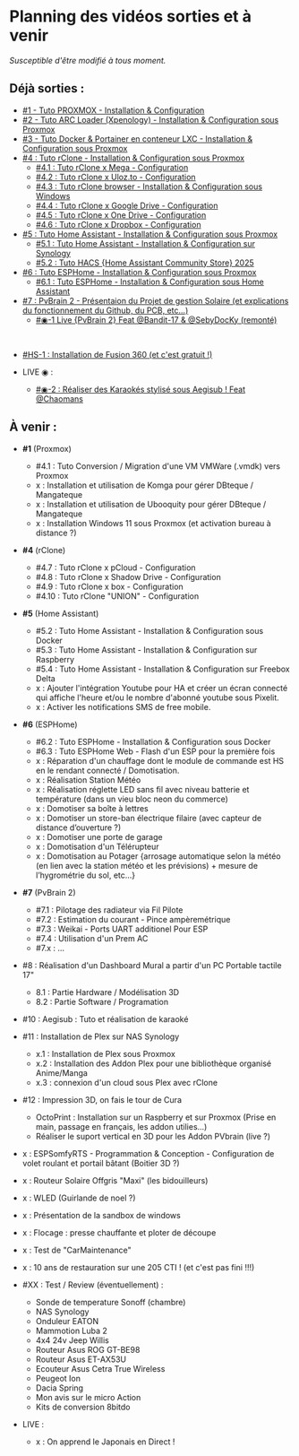 # Planning des vidéos sorties et à venir
*Susceptible d'être modifié à tous moment.*

## Déjà sorties :
- [#1 - Tuto PROXMOX - Installation & Configuration](https://github.com/Dackara/Demo/blob/main/Video/%231%20-%20Tuto%20PROXMOX%20-%20Installation%20%26%20Configuration.md)
- [#2 - Tuto ARC Loader (Xpenology) - Installation & Configuration sous Proxmox](https://github.com/Dackara/Demo/blob/main/Video/%232%20-%20Tuto%20ARC%20Loader%20(Xpenology)%20-%20Installation%20%26%20Configuration%20sous%20Proxmox.md)
- [#3 - Tuto Docker & Portainer en conteneur LXC - Installation & Configuration sous Proxmox](https://github.com/Dackara/Demo/blob/main/Video/%233%20-%20Tuto%20Docker%20%26%20Portainer%20en%20conteneur%20LXC%20-%20Installation%20%26%20Configuration%20sous%20Proxmox.md)
- [#4 : Tuto rClone - Installation & Configuration sous Proxmox](https://github.com/Dackara/Demo/blob/main/Video/%234%20-%20Tuto%20rClone%20-%20Installation%20%26%20Configuration%20sous%20Proxmox.md)
  - [#4.1 : Tuto rClone x Mega - Configuration](https://github.com/Dackara/Demo/blob/main/Video/%234.1%20-%20Tuto%20Mount%20Mega%20Cloud%20dans%20rClone%20-%20Configuration%20sous%20Proxmox.md)
  - [#4.2 : Tuto rClone x Uloz.to - Configuration](https://github.com/Dackara/Demo/blob/main/Video/%234.2%20-%20Tuto%20Mount%20Uloz.to%20Cloud%20dans%20rClone%20-%20Configuration%20sous%20Proxmox.md)
  - [#4.3 : Tuto rClone browser - Installation & Configuration sous Windows](https://github.com/Dackara/Demo/blob/main/Video/%234.3%20-%20Tuto%20rClone%20browser%20-%20Installation%20%26%20Configuration%20sous%20Windows.md)
  - [#4.4 : Tuto rClone x Google Drive - Configuration](https://github.com/Dackara/Demo/blob/main/Video/%234.4%20-%20Tuto%20Mount%20Google%20Drive%20dans%20rClone%20-%20Configuration%20sous%20Proxmox.md)
  - [#4.5 : Tuto rClone x One Drive - Configuration](https://github.com/Dackara/Demo/blob/main/Video/%234.5%20-%20Tuto%20Mount%20One%20Drive%20dans%20rClone%20-%20Configuration%20sous%20Proxmox.md)
  - [#4.6 : Tuto rClone x Dropbox - Configuration](https://github.com/Dackara/Demo/blob/main/Video/%234.6%20-%20Tuto%20Mount%20Dropbox%20dans%20rClone%20-%20Configuration%20sous%20Proxmox.md)
- [#5 : Tuto Home Assistant - Installation & Configuration sous Proxmox](https://github.com/Dackara/Demo/blob/main/Video/%235%20-%20Tuto%20Home%20Assistant%20-%20Installation%20%26%20Configuration%20sous%20Proxmox.md)
  - [#5.1 : Tuto Home Assistant - Installation & Configuration sur Synology](https://github.com/Dackara/Demo/blob/main/Video/%235.1%20-%20Tuto%20Home%20Assistant%20-%20Installation%20%26%20Configuration%20sous%20Synology.md)
  - [#5.2 : Tuto HACS {Home Assistant Community Store} 2025](https://youtu.be/IGsWxooA7Ts)
- [#6 : Tuto ESPHome - Installation & Configuration sous Proxmox](https://youtu.be/50YTn9k1r-o)
  - [#6.1 : Tuto ESPHome - Installation & Configuration sous Home Assistant](https://youtu.be/nZum6s-rQzY)
- [#7 : PvBrain 2 - Présentaion du Projet de gestion Solaire (et explications du fonctionnement du Github, du PCB, etc...)](https://youtu.be/0FxQcrgmYuU)
  - [#◉-1 Live {PvBrain 2} Feat @Bandit-17 & @SebyDocKy (remonté)](https://youtube.com/live/NITEFeAOpwg)

<br/>

- [#HS-1 : Installation de Fusion 360 (et c'est gratuit !)](https://youtu.be/IdHVv1cFigA)

- LIVE ◉ :
  - [#◉-2 : Réaliser des Karaokés stylisé sous Aegisub ! Feat @Chaomans](https://youtube.com/live/q5ZAvl7yxN0)

## À venir :
- __#1__ (Proxmox)
  - #4.1 : Tuto Conversion / Migration d'une VM VMWare (.vmdk) vers Proxmox
  - x : Installation et utilisation de Komga pour gérer DBteque / Mangateque
  - x : Installation et utilisation de Ubooquity pour gérer DBteque / Mangateque
  - x : Installation Windows 11 sous Proxmox (et activation bureau à distance ?)
- __#4__ (rClone)
  - #4.7 : Tuto rClone x pCloud - Configuration
  - #4.8 : Tuto rClone x Shadow Drive - Configuration
  - #4.9 : Tuto rClone x box - Configuration
  - #4.10 : Tuto rClone "UNION" - Configuration
- __#5__ (Home Assistant)
  - #5.2 : Tuto Home Assistant - Installation & Configuration sous Docker
  - #5.3 : Tuto Home Assistant - Installation & Configuration sur Raspberry
  - #5.4 : Tuto Home Assistant - Installation & Configuration sur Freebox Delta
  - x : Ajouter l'intégration Youtube pour HA et créer un écran connecté qui affiche l'heure et/ou le nombre d'abonné youtube sous Pixelit.
  - x : Activer les notifications SMS de free mobile.
- __#6__ (ESPHome)
  - #6.2 : Tuto ESPHome - Installation & Configuration sous Docker
  - #6.3 : Tuto ESPHome Web - Flash d'un ESP pour la première fois
  - x : Réparation d'un chauffage dont le module de commande est HS en le rendant connecté / Domotisation.
  - x : Réalisation Station Météo
  - x : Réalisation réglette LED sans fil avec niveau batterie et température (dans un vieu bloc neon du commerce)
  - x : Domotiser sa boîte à lettres
  - x : Domotiser un store-ban électrique filaire (avec capteur de distance d’ouverture ?)
  - x : Domotiser une porte de garage
  - x : Domotisation d'un Télérupteur
  - x : Domotisation au Potager {arrosage automatique selon la météo (en lien avec la station météo et les prévisions) + mesure de l’hygrométrie du sol, etc...}
- __#7__ (PvBrain 2)
  - #7.1 : Pilotage des radiateur via Fil Pilote
  - #7.2 : Estimation du courant - Pince ampèremétrique
  - #7.3 : Weikai - Ports UART additionel Pour ESP
  - #7.4 : Utilisation d'un Prem AC
  - #7.x : ...
- #8 : Réalisation d'un Dashboard Mural a partir d'un PC Portable tactile 17"
  - 8.1 : Partie Hardware / Modélisation 3D
  - 8.2 : Partie Software / Programation

- #10 : Aegisub : Tuto et réalisation de karaoké

- #11 : Installation de Plex sur NAS Synology
  - x.1 : Installation de Plex sous Proxmox
  - x.2 : Installation des Addon Plex pour une bibliothèque organisé Anime/Manga
  - x.3 : connexion d'un cloud sous Plex avec rClone

- #12 : Impression 3D, on fais le tour de Cura
  - OctoPrint : Installation sur un Raspberry et sur Proxmox (Prise en main, passage en français, les addon utilies...)
  - Réaliser le suport vertical en 3D pour les Addon PVbrain (live ?)
    
- x : ESPSomfyRTS - Programmation & Conception - Configuration de volet roulant et portail bâtant (Boitier 3D ?)
- x : Routeur Solaire Offgris "Maxi" (les bidouilleurs)
- x : WLED (Guirlande de noel ?)
- x : Présentation de la sandbox de windows
- x : Flocage : presse chauffante et ploter de découpe
- x : Test de "CarMaintenance"
- x : 10 ans de restauration sur une 205 CTI ! (et c'est pas fini !!!)

- #XX : Test / Review (éventuellement) :
  - Sonde de temperature Sonoff (chambre)
  - NAS Synology
  - Onduleur EATON
  - Mammotion Luba 2
  - 4x4 24v Jeep Willis
  - Routeur Asus ROG GT-BE98
  - Routeur Asus ET-AX53U
  - Ecouteur Asus Cetra True Wireless
  - Peugeot Ion
  - Dacia Spring
  - Mon avis sur le micro Action
  - Kits de conversion 8bitdo

- LIVE :
  - x : On apprend le Japonais en Direct !
